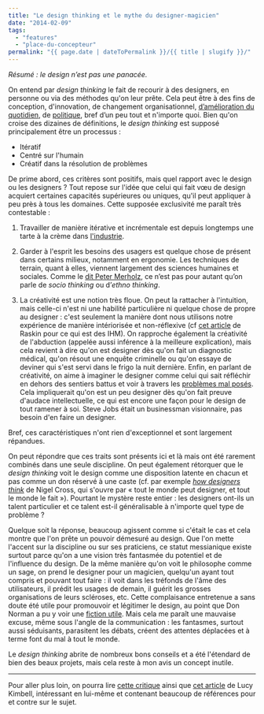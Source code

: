 ```yaml
---
title: "Le design thinking et le mythe du designer-magicien"
date: "2014-02-09"
tags:
  - "features"
  - "place-du-concepteur"
permalink: "{{ page.date | dateToPermalink }}/{{ title | slugify }}/"
---
```


_Résumé : le design n’est pas une panacée._

On entend par _design thinking_ le fait de recourir à des designers, en personne ou via des méthodes qu'on leur prête. Cela peut être à des fins de conception, d'innovation, de changement organisationnel, [d’amélioration du quotidien](http://www.fastcodesign.com/3023361/how-design-thinking-could-make-your-new-years-resolutions-stick), de [politique](http://www.govtech.com/policy-management/10-Ways-that-Design-Thinking-Can-Save-Government.html), bref d’un peu tout et n'importe quoi. Bien qu'on croise des dizaines de définitions, le _design thinking_ est supposé principalement être un processus :

- Itératif
- Centré sur l'humain
- Créatif dans la résolution de problèmes

De prime abord, ces critères sont positifs, mais quel rapport avec le design ou les designers ? Tout repose sur l'idée que celui qui fait vœu de design acquiert certaines capacités supérieures ou uniques, qu'il peut appliquer à peu près à tous les domaines. Cette supposée exclusivité me paraît très contestable :

1. Travailler de manière itérative et incrémentale est depuis longtemps une tarte à la crème dans [l'industrie](https://en.wikipedia.org/wiki/Lean_management#Continuously_improve).

2. Garder à l'esprit les besoins des usagers est quelque chose de présent dans certains milieux, notamment en ergonomie. Les techniques de terrain, quant à elles, viennent largement des sciences humaines et sociales. Comme le [dit Peter Merholz](http://blogs.hbr.org/2009/10/why-design-thinking-wont-save/), ce n’est pas pour autant qu’on parle de _socio thinking_ ou d’_ethno thinking_.

3. La créativité est une notion très floue. On peut la rattacher à l'intuition, mais celle-ci n'est ni une habilité particulière ni quelque chose de propre au designer : c'est seulement la manière dont nous utilisons notre expérience de manière intériorisée et non-réflexive (cf [cet article](http://www.asktog.com/papers/raskinintuit.html) de Raskin pour ce qui est des IHM). On rapproche également la créativité de l'abduction (appelée aussi inférence à la meilleure explication), mais cela revient à dire qu'on est designer dès qu'on fait un diagnostic médical, qu'on résout une enquête criminelle ou qu'on essaye de deviner qui s'est servi dans le frigo la nuit dernière. Enfin, en parlant de créativité, on aime à imaginer le designer comme celui qui sait réfléchir en dehors des sentiers battus et voir à travers les [problèmes mal posés](https://en.wikipedia.org/wiki/Wicked_problem). Cela impliquerait qu'on est un peu designer dès qu'on fait preuve d'audace intellectuelle, ce qui est encore une façon pour le design de tout ramener à soi. Steve Jobs était un businessman visionnaire, pas besoin d'en faire un designer.


Bref, ces caractéristiques n'ont rien d'exceptionnel et sont largement répandues.

On peut répondre que ces traits sont présents ici et là mais ont été rarement combinés dans une seule discipline. On peut également rétorquer que le _design thinking_ voit le design comme une disposition latente en chacun et pas comme un don réservé à une caste (cf. par exemple [_how designers think_](http://books.google.fr/books?id=0NF38jrs7cAC&pg=PA49&lpg=PA49&dq=%22suggests+that+everyone+is+capable+of+designing.%22&source=bl&ots=oGWkyf2CLl&sig=R-DILzjkAv67M__XWjORKk__gzI&hl=fr&sa=X&ei=bFzRUpOEOeOO0AWoqIGIAw&ved=0CDwQ6AEwAQ#v=onepage&q=%22suggests%20that%20everyone%20is%20capable%20of%20designing.%22&f=false) de Nigel Cross, qui s'ouvre par « tout le monde peut designer, et tout le monde le fait »). Pourtant le mystère reste entier : les designers ont-ils un talent particulier et ce talent est-il généralisable à n'importe quel type de problème ?

Quelque soit la réponse, beaucoup agissent comme si c'était le cas et cela montre que l'on prête un pouvoir démesuré au design. Que l'on mette l'accent sur la discipline ou sur ses praticiens, ce statut messianique existe surtout parce qu'on a une vision très fantasmée du potentiel et de l'influence du design. De la même manière qu'on voit le philosophe comme un sage, on prend le designer pour un magicien, quelqu'un ayant tout compris et pouvant tout faire : il voit dans les tréfonds de l'âme des utilisateurs, il prédit les usages de demain, il guérit les grosses organisations de leurs scléroses, etc. Cette complaisance entretenue a sans doute été utile pour promouvoir et légitimer le design, au point que Don Norman a pu y voir une [fiction utile](http://www.core77.com/blog/columns/design_thinking_a_useful_myth_16790.asp). Mais cela me paraît une mauvaise excuse, même sous l'angle de la communication : les fantasmes, surtout aussi séduisants, parasitent les débats, créent des attentes déplacées et à terme font du mal à tout le monde.

Le _design thinking_ abrite de nombreux bons conseils et a été l'étendard de bien des beaux projets, mais cela reste à mon avis un concept inutile.

* * *

Pour aller plus loin, on pourra lire [cette critique](http://www.fastcodesign.com/1663480/design-thinking-isnt-a-miracle-cure-but-heres-how-it-helps) ainsi que [cet article](http://www.tandfonline.com/doi/abs/10.2752/175470811X13071166525216) de Lucy Kimbell, intéressant en lui-même et contenant beaucoup de références pour et contre sur le sujet.
